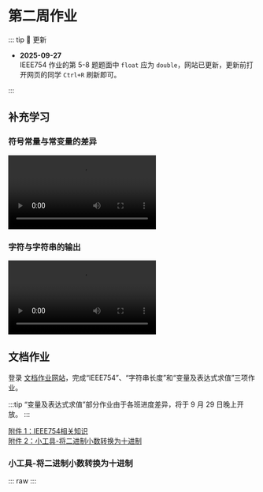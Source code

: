 # 第二周作业

::: tip :loudspeaker: 更新

+ **2025-09-27**  
  IEEE754 作业的第 5-8 题题面中 `float` 应为 `double`，网站已更新，更新前打开网页的同学 `Ctrl+R` 刷新即可。

:::

## 补充学习

### 符号常量与常变量的差异

<video controls src="/符号常量与常变量的差异.mp4"></video>

### 字符与字符串的输出

<video controls src="/字符与字符串的输出.mp4"></video>

## 文档作业

登录 [文档作业网站](http://192.168.174.220:2080)，完成“IEEE754”、“字符串长度”和“变量及表达式求值”三项作业。

:::tip
“变量及表达式求值”部分作业由于各班进度差异，将于 9 月 29 日晚上开放。
:::

[附件 1：IEEE754相关知识](/25261-020102-W0201.附件1%20IEEE754相关知识.pdf)  
[附件 2：小工具-将二进制小数转换为十进制](/25261-020102-W0201.附件2%20将二进制小数转换为十进制.exe)

<script setup>
import BinaryConverter from "./BinaryConverter.vue"
</script>

### 小工具-将二进制小数转换为十进制

::: raw
<BinaryConverter />
:::
